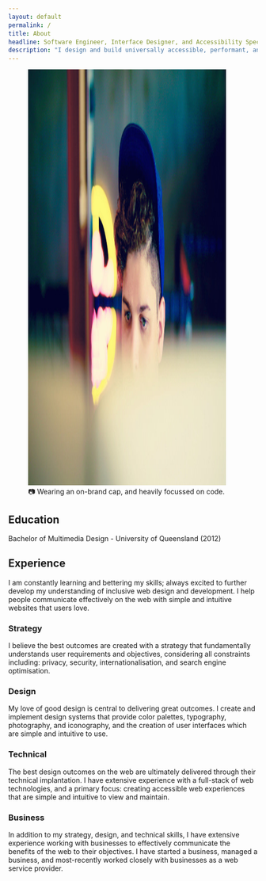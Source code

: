 ```yaml
---
layout: default
permalink: /
title: About
headline: Software Engineer, Interface Designer, and Accessibility Specialist
description: "I design and build universally accessible, performant, and responsive web interfaces."
---
```


<figure>
  <img
    alt="Man staring at screen wearing a blue cap, lower half of face is covered by out-of-focus screen"
    height="840"
    src="/public/images/photo.jpg"
    width="400"
  >
  <figcaption>📷 Wearing an on-brand cap, and heavily focussed on code.</figcaption>
</figure>

## Education 

Bachelor of Multimedia Design - University of Queensland (2012)

## Experience

I am constantly learning and bettering my skills; always excited to further develop my understanding of inclusive web design and development. I help people communicate effectively on the web with simple and intuitive websites that users love.

### Strategy

I believe the best outcomes are created with a strategy that fundamentally understands user requirements and objectives, considering all constraints including: privacy, security, internationalisation, and search engine optimisation. 

### Design

My love of good design is central to delivering great outcomes. I create and implement design systems that provide color palettes, typography, photography, and iconography, and the creation of user interfaces which are simple and intuitive to use.

### Technical

The best design outcomes on the web are ultimately delivered through their technical implantation. I have extensive experience with a full-stack of web technologies, and a primary focus: creating accessible web experiences that are simple and intuitive to view and maintain.

### Business

In addition to my strategy, design, and technical skills, I have extensive experience working with businesses to effectively communicate the benefits of the web to their objectives. I have started a business, managed a business, and most-recently worked closely with businesses as a web service provider.
